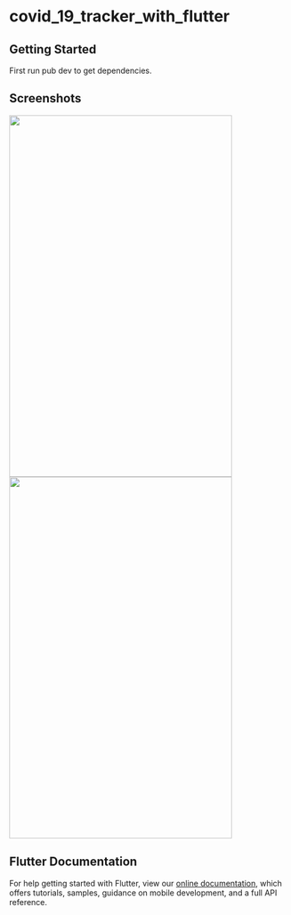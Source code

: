 
# covid_19_tracker_with_flutter


## Getting Started

First run pub dev to get dependencies.

## Screenshots
<img src="https://covid19trackermm-bc790.web.app/Home%20Screen%20and%20Countries.jpg" width="400px" height="650px" />
<img src="https://covid19trackermm-bc790.web.app/Preventions.jpg" width="400px" height="650px" />

## Flutter Documentation
For help getting started with Flutter, view our
[online documentation](https://flutter.dev/docs), which offers tutorials,
samples, guidance on mobile development, and a full API reference.
